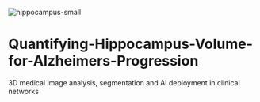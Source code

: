 ![hippocampus-small](https://user-images.githubusercontent.com/13916713/109415309-019a0780-7a0c-11eb-9629-12f4d6e3be74.gif)

# Quantifying-Hippocampus-Volume-for-Alzheimers-Progression
3D medical image analysis, segmentation and AI deployment in clinical networks

